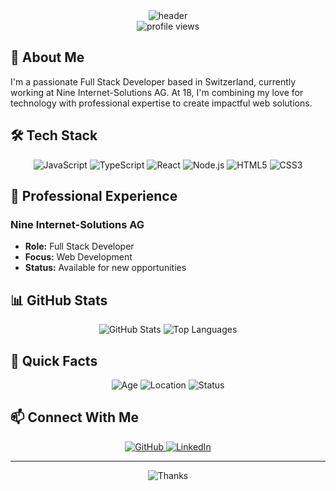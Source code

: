 <div align="center">
  <img src="https://capsule-render.vercel.app/api?type=waving&color=gradient&height=200&section=header&text=Denis&fontSize=80&animation=fadeIn&fontAlignY=38&desc=Full%20Stack%20Developer%20|%20Car%20Enthusiast&descAlignY=55&descAlign=50" alt="header" />
</div>

<div align="center">
  <img src="https://komarev.com/ghpvc/?username=BusyDenis&color=7B68EE&style=plastic" alt="profile views" />
</div>

## 👋 About Me

I'm a passionate Full Stack Developer based in Switzerland, currently working at Nine Internet-Solutions AG. At 18, I'm combining my love for technology with professional expertise to create impactful web solutions.

## 🛠️ Tech Stack

<div align="center">
  <img src="https://img.shields.io/badge/JavaScript-F7DF1E?style=for-the-badge&logo=javascript&logoColor=black" alt="JavaScript" />
  <img src="https://img.shields.io/badge/TypeScript-007ACC?style=for-the-badge&logo=typescript&logoColor=white" alt="TypeScript" />
  <img src="https://img.shields.io/badge/React-20232A?style=for-the-badge&logo=react&logoColor=61DAFB" alt="React" />
  <img src="https://img.shields.io/badge/Node.js-339933?style=for-the-badge&logo=nodedotjs&logoColor=white" alt="Node.js" />
  <img src="https://img.shields.io/badge/HTML5-E34F26?style=for-the-badge&logo=html5&logoColor=white" alt="HTML5" />
  <img src="https://img.shields.io/badge/CSS3-1572B6?style=for-the-badge&logo=css3&logoColor=white" alt="CSS3" />
</div>

## 💼 Professional Experience

### Nine Internet-Solutions AG
- **Role:** Full Stack Developer
- **Focus:** Web Development
- **Status:** Available for new opportunities

## 📊 GitHub Stats

<div align="center">
  <img src="https://github-readme-stats.vercel.app/api?username=BusyDenis&show_icons=true&theme=midnight-purple&hide_border=true" alt="GitHub Stats" />
  <img src="https://github-readme-stats.vercel.app/api/top-langs/?username=BusyDenis&layout=compact&theme=midnight-purple&hide_border=true&langs_count=6" alt="Top Languages" />
</div>

## 🌟 Quick Facts

<div align="center">
  <img src="https://img.shields.io/badge/Age-18-7B68EE?style=plastic" alt="Age" />
  <img src="https://img.shields.io/badge/Location-Switzerland-7B68EE?style=plastic" alt="Location" />
  <img src="https://img.shields.io/badge/Status-Available-7B68EE?style=plastic" alt="Status" />
</div>

## 📫 Connect With Me

<div align="center">
  <a href="https://github.com/BusyDenis">
    <img src="https://img.shields.io/badge/GitHub-100000?style=for-the-badge&logo=github&logoColor=white" alt="GitHub" />
  </a>
  <a href="https://linkedin.com/in/your-profile">
    <img src="https://img.shields.io/badge/LinkedIn-0077B5?style=for-the-badge&logo=linkedin&logoColor=white" alt="LinkedIn" />
  </a>
</div>

---

<div align="center">
  <img src="https://img.shields.io/badge/Thanks%20for%20visiting!-7B68EE?style=for-the-badge" alt="Thanks" />
</div>

